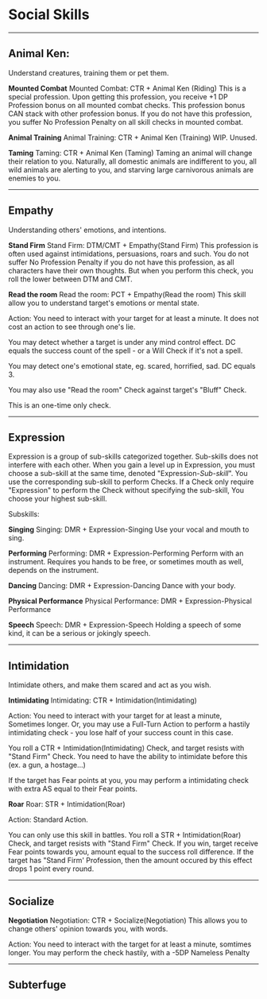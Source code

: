 # Social Skills
---

## Animal Ken:
Understand creatures, training them or pet them.

**Mounted Combat**
Mounted Combat: CTR + Animal Ken (Riding)
This is a special profession. Upon getting this profession, you receive +1 DP Profession bonus on all mounted combat checks. This profession bonus CAN stack with other profession bonus.
If you do not have this profession, you suffer No Profession Penalty on all skill checks in mounted combat. 

**Animal Training**
Animal Training: CTR + Animal Ken (Training)
WIP. Unused.

**Taming**
Taming: CTR + Animal Ken (Taming)
Taming an animal will change their relation to you.
Naturally, all domestic animals are indifferent to you, all wild animals are alerting to you, and starving large carnivorous animals are enemies to you. 

---

## Empathy
Understanding others' emotions, and intentions.

**Stand Firm**
Stand Firm: DTM/CMT + Empathy(Stand Firm)
This profession is often used against intimidations, persuasions, roars and such. You do not suffer No Profession Penalty if you do not have this profession, as all characters have their own thoughts. But when you perform this check, you roll the lower between DTM and CMT.

**Read the room**
Read the room: PCT + Empathy(Read the room)
This skill allow you to understand target's emotions or mental state.

Action: You need to interact with your target for at least a minute. It does not cost an action to see through one's lie.

You may detect whether a target is under any mind control effect. DC equals the success count of the spell - or a Will Check if it's not a spell.

You may detect one's emotional state, eg. scared, horrified, sad. DC equals 3.

You may also use "Read the room" Check against target's "Bluff" Check.

This is an one-time only check.

---

## Expression

Expression is a group of sub-skills categorized together. Sub-skills does not interfere with each other.
When you gain a level up in Expression, you must choose a sub-skill at the same time, denoted "Expression-*Sub-skill*". You use the corresponding sub-skill to perform Checks.
If a Check only require "Expression" to perform the Check without specifying the sub-skill, You choose your highest sub-skill.  

Subskills:

**Singing**
Singing: DMR + Expression-Singing
Use your vocal and mouth to sing.

**Performing**
Performing: DMR + Expression-Performing
Perform with an instrument. Requires you hands to be free, or sometimes mouth as well, depends on the instrument.

**Dancing**
Dancing: DMR + Expression-Dancing
Dance with your body.

**Physical Performance**
Physical Performance: DMR + Expression-Physical Performance


**Speech**
Speech: DMR + Expression-Speech
Holding a speech of some kind, it can be a serious or jokingly speech.

---

## Intimidation
Intimidate others, and make them scared and act as you wish.

**Intimidating**
Intimidating: CTR + Intimidation(Intimidating)

Action: You need to interact with your target for at least a minute, Sometimes longer. Or, you may use a Full-Turn Action to perform a hastily intimidating check - you lose half of your success count in this case.

You roll a CTR + Intimidation(Intimidating) Check, and target resists with "Stand Firm" Check. You need to have the ability to intimidate before this (ex. a gun, a hostage...)

If the target has Fear points at you, you may perform a intimidating check with extra AS equal to their Fear points.

**Roar**
Roar: STR + Intimidation(Roar)

Action: Standard Action.

You can only use this skill in battles. You roll a STR + Intimidation(Roar) Check, and target resists with "Stand Firm" Check. If you win, 
target receive Fear points towards you, amount equal to the success roll difference. 
If the target has "Stand Firm' Profession, then the amount occured by this effect drops 1 point every round.

---

## Socialize

**Negotiation**
Negotiation: CTR + Socialize(Negotiation)
This allows you to change others' opinion towards you, with words.

Action: You need to interact with the target for at least a minute, somtimes longer. You may perform the check hastily, with a -5DP Nameless Penalty



---

## Subterfuge